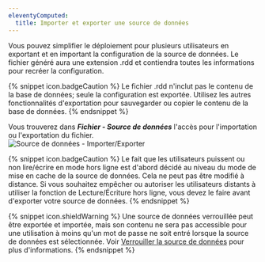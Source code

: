 ```yaml
---
eleventyComputed:
  title: Importer et exporter une source de données
---
```

Vous pouvez simplifier le déploiement pour plusieurs utilisateurs en exportant et en important la configuration de la source de données. Le fichier généré aura une extension .rdd et contiendra toutes les informations pour recréer la configuration. 

{% snippet icon.badgeCaution %}
Le fichier .rdd n'inclut pas le contenu de la base de données; seule la configuration est exportée. Utilisez les autres fonctionnalités d'exportation pour sauvegarder ou copier le contenu de la base de données.
{% endsnippet %}  

Vous trouverez dans ***Fichier - Source de données*** l'accès pour l'importation ou l'exportation du fichier.  
![Source de données - Importer/Exporter](https://webdevolutions.azureedge.net/docs/fr/rdm/windows/clip11263.png) 

{% snippet icon.badgeCaution %} 
Le fait que les utilisateurs puissent ou non lire/écrire en mode hors ligne est d'abord décidé au niveau du mode de mise en cache de la source de données. Cela ne peut pas être modifié à distance. Si vous souhaitez empêcher ou autoriser les utilisateurs distants à utiliser la fonction de Lecture/Écriture hors ligne, vous devez le faire avant d'exporter votre source de données. 
{% endsnippet %}
 
{% snippet icon.shieldWarning %} 
Une source de données verrouillée peut être exportée et importée, mais son contenu ne sera pas accessible pour une utilisation à moins qu'un mot de passe ne soit entré lorsque la source de données est sélectionnée. Voir [Verrouiller la source de données](/fr/rdm/windows/data-sources/lock/) pour plus d'informations. 
{% endsnippet %}
